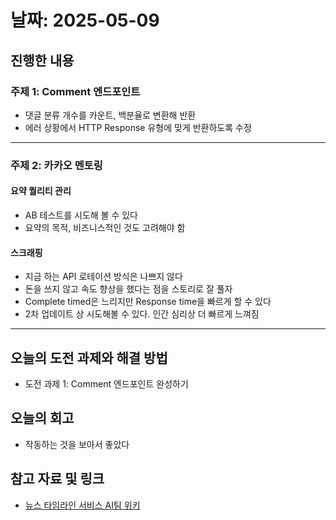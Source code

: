 # 날짜: 2025-05-09

## 진행한 내용
### 주제 1: Comment 엔드포인트
- 댓글 분류 개수를 카운트, 백분율로 변환해 반환
- 에러 상황에서 HTTP Response 유형에 맞게 반환하도록 수정

---

### 주제 2: 카카오 멘토링
#### 요약 퀄리티 관리
- AB 테스트를 시도해 볼 수 있다
- 요약의 목적, 비즈니스적인 것도 고려해야 함

#### 스크래핑
- 지금 하는 API 로테이션 방식은 나쁘지 않다
- 돈을 쓰지 않고 속도 향상을 했다는 점을 스토리로 잘 풀자
- Complete timed은 느리지만 Response time을 빠르게 할 수 있다
- 2차 업데이트 상 시도해볼 수 있다. 인간 심리상 더 빠르게 느껴짐

---

## 오늘의 도전 과제와 해결 방법
- 도전 과제 1: Comment 엔드포인트 완성하기

## 오늘의 회고
- 작동하는 것을 보아서 좋았다
  
## 참고 자료 및 링크
- [뉴스 타임라인 서비스 AI팀 위키](https://github.com/100-hours-a-week/18-team-timeline-wiki/wiki/AI-Wiki)
